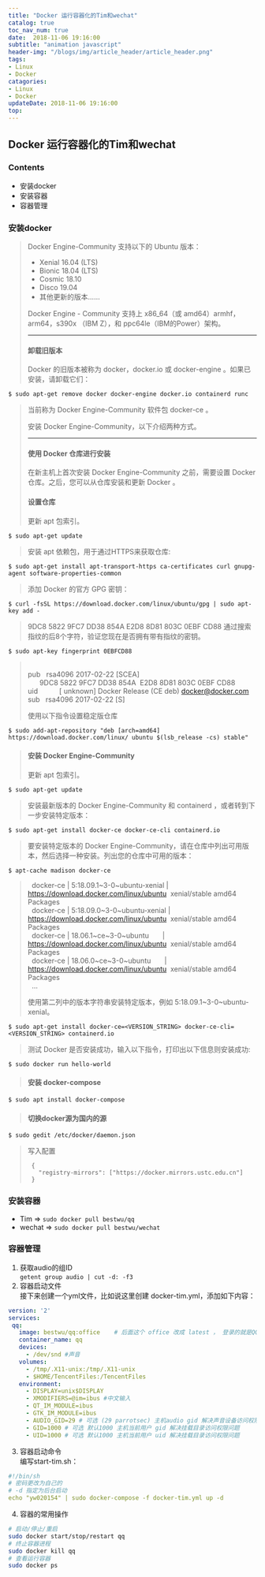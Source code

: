 ```yaml
---
title: "Docker 运行容器化的Tim和wechat"
catalog: true
toc_nav_num: true
date:  2018-11-06 19:16:00
subtitle: "animation javascript"
header-img: "/blogs/img/article_header/article_header.png"
tags:
- Linux
- Docker
catagories:
- Linux
- Docker
updateDate: 2018-11-06 19:16:00
top: 
---
```



## Docker 运行容器化的Tim和wechat

### Contents
* 安装docker
* 安装容器
* 容器管理

### 安装docker

> 
> Docker Engine-Community 支持以下的 Ubuntu 版本：
> 
> -   Xenial 16.04 (LTS)
> -   Bionic 18.04 (LTS)
> -   Cosmic 18.10
> -   Disco 19.04
> -   其他更新的版本……
> 
> Docker Engine - Community 支持上 x86_64（或 amd64）armhf，arm64，s390x （IBM Z），和 ppc64le（IBM的Power）架构。
> 
> * * *
> 
> #### 卸载旧版本
> 
> Docker 的旧版本被称为 docker，docker.io 或 docker-engine 。如果已安装，请卸载它们：
> 
`$ sudo apt-get remove docker docker-engine docker.io containerd runc`
> 
> 当前称为 Docker Engine-Community 软件包 docker-ce 。
> 
> 安装 Docker Engine-Community，以下介绍两种方式。
> 
> * * *
> 
> #### 使用 Docker 仓库进行安装
> 
> 在新主机上首次安装 Docker Engine-Community 之前，需要设置 Docker 仓库。之后，您可以从仓库安装和更新 Docker 。
> 
> #### 设置仓库
> 
> 更新 apt 包索引。
> 
`$ sudo apt-get update`
> 
> 安装 apt 依赖包，用于通过HTTPS来获取仓库:
> 
`$ sudo apt-get install apt-transport-https ca-certificates curl gnupg-agent software-properties-common`
> 
> 添加 Docker 的官方 GPG 密钥：
> 
`$ curl -fsSL https://download.docker.com/linux/ubuntu/gpg | sudo apt-key add -`
> 
> 9DC8 5822 9FC7 DD38 854A E2D8 8D81 803C 0EBF CD88 通过搜索指纹的后8个字符，验证您现在是否拥有带有指纹的密钥。
> 
`$ sudo apt-key fingerprint 0EBFCD88`
>      
> pub   rsa4096 2017-02-22 \[SCEA\]  
>       9DC8 5822 9FC7 DD38 854A  E2D8 8D81 803C 0EBF CD88  
> uid           \[ unknown\] Docker Release (CE deb) <docker@docker.com>  
> sub   rsa4096 2017-02-22 \[S\]  
> 
> 使用以下指令设置稳定版仓库
> 
`$ sudo add-apt-repository "deb [arch=amd64] https://download.docker.com/linux/ ubuntu $(lsb_release -cs) stable"`
> 
> #### 安装 Docker Engine-Community
> 
> 更新 apt 包索引。
> 
`$ sudo apt-get update`
> 
> 安装最新版本的 Docker Engine-Community 和 containerd ，或者转到下一步安装特定版本：
> 
`$ sudo apt-get install docker-ce docker-ce-cli containerd.io`
> 
> 要安装特定版本的 Docker Engine-Community，请在仓库中列出可用版本，然后选择一种安装。列出您的仓库中可用的版本：
> 
`$ apt-cache madison docker-ce `
>   
>   docker-ce | 5:18.09.1~3-0~ubuntu-xenial | https://download.docker.com/linux/ubuntu  xenial/stable amd64 Packages  
>   docker-ce | 5:18.09.0~3-0~ubuntu-xenial | https://download.docker.com/linux/ubuntu  xenial/stable amd64 Packages  
>   docker-ce | 18.06.1~ce~3-0~ubuntu       | https://download.docker.com/linux/ubuntu  xenial/stable amd64 Packages  
>   docker-ce | 18.06.0~ce~3-0~ubuntu       | https://download.docker.com/linux/ubuntu  xenial/stable amd64 Packages  
>   ...  
> 
> 使用第二列中的版本字符串安装特定版本，例如 5:18.09.1~3-0~ubuntu-xenial。
> 
`$ sudo apt-get install docker-ce=<VERSION_STRING> docker-ce-cli=<VERSION_STRING> containerd.io`
> 
> 测试 Docker 是否安装成功，输入以下指令，打印出以下信息则安装成功:
> 
`$ sudo docker run hello-world`
> #### 安装 docker-compose
`$ sudo apt install docker-compose`
> #### 切换docker源为国内的源
`$ sudo gedit /etc/docker/daemon.json`
>
> 写入配置
> ```
>  {
>    "registry-mirrors": ["https://docker.mirrors.ustc.edu.cn"]
>  }
> ```
>

### 安装容器
* Tim => `sudo docker pull bestwu/qq`
* wechat => `sudo docker pull bestwu/wechat`

### 容器管理
1. 获取audio的组ID  
`getent group audio | cut -d: -f3`
2. 容器启动文件  
接下来创建一个yml文件，比如说这里创建 docker-tim.yml，添加如下内容：
```yml
version: '2'
services:
 qq:
   image: bestwu/qq:office    # 后面这个 office 改成 latest ， 登录的就是QQ，否则是Tim
   container_name: qq
   devices:
     - /dev/snd #声音
   volumes:
     - /tmp/.X11-unix:/tmp/.X11-unix
     - $HOME/TencentFiles:/TencentFiles
   environment:
     - DISPLAY=unix$DISPLAY
     - XMODIFIERS=@im=ibus #中文输入
     - QT_IM_MODULE=ibus
     - GTK_IM_MODULE=ibus
     - AUDIO_GID=29 # 可选 (29 parrotsec) 主机audio gid 解决声音设备访问权限问题
     - GID=1000 # 可选 默认1000 主机当前用户 gid 解决挂载目录访问权限问题
     - UID=1000 # 可选 默认1000 主机当前用户 uid 解决挂载目录访问权限问题
```

3. 容器启动命令  
编写start-tim.sh：
```yml
#!/bin/sh
# 密码更改为自己的
# -d 指定为后台启动
echo "yw020154" | sudo docker-compose -f docker-tim.yml up -d
```

4. 容器的常用操作
```sh
# 启动/停止/重启
sudo docker start/stop/restart qq
# 终止容器进程
sudo docker kill qq
# 查看运行容器
sudo docker ps
```